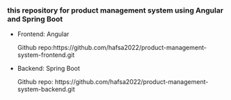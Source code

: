 <h3>this repository for product management system using Angular and Spring Boot</h3>

- Frontend: Angular
  <p>Github repo:https://github.com/hafsa2022/product-management-system-frontend.git</p>

- Backend: Spring Boot
  <p>Github repo: https://github.com/hafsa2022/product-management-system-backend.git</p>
